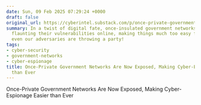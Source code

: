 ```yaml
---
date: Sun, 09 Feb 2025 07:29:24 +0000
draft: false
original_url: https://cyberintel.substack.com/p/once-private-government-networks
summary: In a twist of digital fate, once-insulated government networks are now boldly
  flaunting their vulnerabilities online, making things much too easy for hackers—and
  even our adversaries are throwing a party!
tags:
- cyber-security
- government-networks
- cyber-espionage
title: Once-Private Government Networks Are Now Exposed, Making Cyber-Espionage Easier
  than Ever
---
```


Once-Private Government Networks Are Now Exposed, Making Cyber-Espionage Easier than Ever